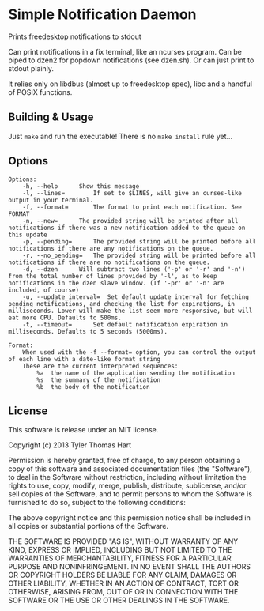 Simple Notification Daemon
==========================
Prints freedesktop notifications to stdout

Can print notifications in a fix terminal, like an ncurses program.
Can be piped to dzen2 for popdown notifications (see dzen.sh).
Or can just print to stdout plainly.

It relies only on libdbus (almost up to freedesktop spec), libc
and a handful of POSIX functions.

Building & Usage
----------------
Just `make` and run the executable! There is no `make install` rule yet...


Options
-------
```
Options:
	-h, --help		Show this message
	-l, --lines=		If set to $LINES, will give an curses-like output in your terminal.
	-f, --format=		The format to print each notification. See FORMAT
	-n, --new=		The provided string will be printed after all notifications if there was a new notification added to the queue on this update
	-p, --pending=		The provided string will be printed before all notifications if there are any notifications on the queue.
	-r, --no_pending=	The provided string will be printed before all notifications if there are no notifications on the queue.
	-d, --dzen		Will subtract two lines ('-p' or '-r' and '-n') from the total number of lines provided by '-l', as to keep notifications in the dzen slave window. (If '-pr' or '-n' are included, of course)
	-u, --update_interval=	Set default update interval for fetching pending notifications, and checking the list for expirations, in milliseconds. Lower will make the list seem more responsive, but will eat more CPU. Defaults to 500ms.
	-t, --timeout=		Set default notification expiration in milliseconds. Defaults to 5 seconds (5000ms).

Format:
	When used with the -f --format= option, you can control the output of each line with a date-like format string
	These are the current interpreted sequences:
		%a	the name of the application sending the notification
		%s	the summary of the notification
		%b	the body of the notification
```

License
-------
This software is release under an MIT license.

Copyright (c) 2013 Tyler Thomas Hart

Permission is hereby granted, free of charge, to any person obtaining a copy of this software and associated documentation files (the "Software"), to deal in the Software without restriction, including without limitation the rights to use, copy, modify, merge, publish, distribute, sublicense, and/or sell copies of the Software, and to permit persons to whom the Software is furnished to do so, subject to the following conditions:

The above copyright notice and this permission notice shall be included in all copies or substantial portions of the Software.

THE SOFTWARE IS PROVIDED "AS IS", WITHOUT WARRANTY OF ANY KIND, EXPRESS OR IMPLIED, INCLUDING BUT NOT LIMITED TO THE WARRANTIES OF MERCHANTABILITY, FITNESS FOR A PARTICULAR PURPOSE AND NONINFRINGEMENT. IN NO EVENT SHALL THE AUTHORS OR COPYRIGHT HOLDERS BE LIABLE FOR ANY CLAIM, DAMAGES OR OTHER LIABILITY, WHETHER IN AN ACTION OF CONTRACT, TORT OR OTHERWISE, ARISING FROM, OUT OF OR IN CONNECTION WITH THE SOFTWARE OR THE USE OR OTHER DEALINGS IN THE SOFTWARE.

